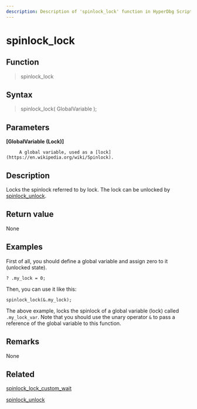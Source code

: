 ```yaml
---
description: Description of 'spinlock_lock' function in HyperDbg Scripts
---
```


# spinlock_lock

## Function

> spinlock_lock

## Syntax

> spinlock_lock( GlobalVariable );

## Parameters

**\[GlobalVariable (Lock)]**

```
     A global variable, used as a [lock](https://en.wikipedia.org/wiki/Spinlock).
```

## Description

Locks the spinlock referred to by lock. The lock can be unlocked by [spinlock_unlock](https://docs.hyperdbg.org/commands/scripting-language/functions/spinlocks/spinlock_unlock).

## Return value

None

## Examples

First of all, you should define a global variable and assign zero to it (unlocked state).

`? .my_lock = 0;`

Then, you can use it like this:

`spinlock_lock(&.my_lock);`

The above example, locks the spinlock of a global variable (lock) called `.my_lock_var`. Note that you should use the unary operator `&` to pass a reference of the global variable to this function.

## **Remarks**

None

## Related

[spinlock_lock_custom_wait](https://docs.hyperdbg.org/commands/scripting-language/functions/spinlocks/spinlock_lock_custom_wait)

[spinlock_unlock](https://docs.hyperdbg.org/commands/scripting-language/functions/spinlocks/spinlock_unlock)

